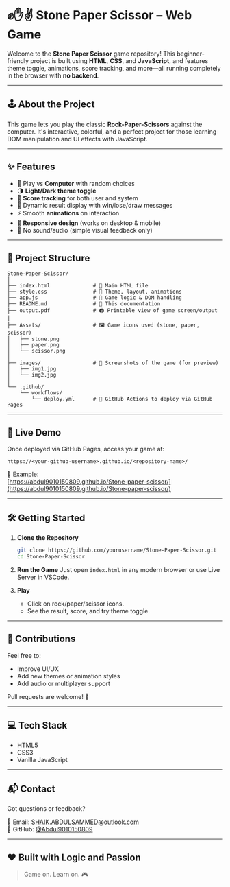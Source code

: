 # ✊✋✌️ Stone Paper Scissor – Web Game

Welcome to the **Stone Paper Scissor** game repository! This beginner-friendly project is built using **HTML**, **CSS**, and **JavaScript**, and features theme toggle, animations, score tracking, and more—all running completely in the browser with **no backend**.

---

## 🕹️ About the Project

This game lets you play the classic **Rock-Paper-Scissors** against the computer. It's interactive, colorful, and a perfect project for those learning DOM manipulation and UI effects with JavaScript.

---

## ✨ Features

- 🤖 Play vs **Computer** with random choices  
- 🌗 **Light/Dark theme toggle**  
- 🧠 **Score tracking** for both user and system  
- 💬 Dynamic result display with win/lose/draw messages  
- ⚡ Smooth **animations** on interaction  
- 🎯 **Responsive design** (works on desktop & mobile)  
- 🧩 No sound/audio (simple visual feedback only)  

---

## 📂 Project Structure

```
Stone-Paper-Scissor/
│
├── index.html              # 🔧 Main HTML file
├── style.css               # 🎨 Theme, layout, animations
├── app.js                  # 🧠 Game logic & DOM handling
├── README.md               # 📖 This documentation
├── output.pdf              # 🖨️ Printable view of game screen/output
│
├── Assets/                 # 🖼️ Game icons used (stone, paper, scissor)
│   ├── stone.png
│   ├── paper.png
│   └── scissor.png
│
├── images/                 # 📸 Screenshots of the game (for preview)
│   ├── img1.jpg
│   └── img2.jpg
│
└── .github/
    └── workflows/
        └── deploy.yml      # 🚀 GitHub Actions to deploy via GitHub Pages
```

---

## 🚀 Live Demo

Once deployed via GitHub Pages, access your game at:

```
https://<your-github-username>.github.io/<repository-name>/
```

🔗 Example:  
[https://abdul9010150809.github.io/Stone-paper-scissor/](https://abdul9010150809.github.io/Stone-paper-scissor/)

---

## 🛠️ Getting Started

1. **Clone the Repository**
   ```bash
   git clone https://github.com/yourusername/Stone-Paper-Scissor.git
   cd Stone-Paper-Scissor
   ```

2. **Run the Game**
   Just open `index.html` in any modern browser or use Live Server in VSCode.

3. **Play**
   - Click on rock/paper/scissor icons.
   - See the result, score, and try theme toggle.

---

## 🤝 Contributions

Feel free to:
- Improve UI/UX  
- Add new themes or animation styles  
- Add audio or multiplayer support  

Pull requests are welcome! 🎉

---

## 💻 Tech Stack

- HTML5  
- CSS3  
- Vanilla JavaScript  

---

## 📬 Contact

Got questions or feedback?

📧 Email: [SHAIK.ABDULSAMMED@outlook.com](mailto:SHAIK.ABDULSAMMED@outlook.com)  
🔗 GitHub: [@Abdul9010150809](https://github.com/Abdul9010150809)

---

## ❤️ Built with Logic and Passion

> Game on. Learn on. 🎮
